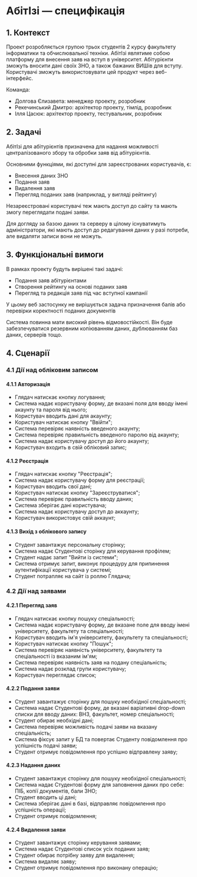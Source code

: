 # АбітІзі — специфікація

## 1. Контекст

Проект розробляється групою трьох студентів 2 курсу факультету інформатики
та обчислювальної техніки.
АбітІзі являтиме собою платформу для внесення заяв на вступ
в університет. Абітурієнти зможуть вносити дані своїх ЗНО, а також бажаних
ВИШів для вступу. Користувачі зможуть використовувати цей продукт через
веб-інтерфейс.

Команда:

* Долгова Єлизавета: менеджер проекту, розробник
* Рекечинський Дмитро: архітектор проекту, тімлід, розробник
* Ілля Цасюк: архітектор проекту, тестувальник, розробник

## 2. Задачі

АбітІзі для абітурієнтів призначена для надання можливості
централізованого збору та обробки заяв від абітурієнтів.

Основними функціями, які доступні для зареєстрованих користувачів, є:

* Внесення даних ЗНО
* Подання заяв
* Видалення заяв
* Перегляд поданих заяв (наприклад, у вигляді рейтингу)

Незареєстровані користувачі теж мають доступ до сайту та мають змогу
переглядати подані заяви.

Для догляду за базою даних та серверу в цілому існуватимуть адміністратори,
які мають доступ до редагування даних у разі потреби, але видаляти записи
вони не можуть.

## 3. Функціональні вимоги

В рамках проекту будуть вирішені такі задачі:

- Подання заяв абітурієнтами
- Створення рейтингу на основі поданих заяв
- Перегляд та редакція заяв під час вступної кампанії

У цьому веб застосунку не вирішується задача призначення балів
або перевірки коректності поданих документів

Система повинна мати високий рівень відмовостійкості. Він буде
забезпечуватися резервним копіюванням даних, дублюванням баз даних, 
серверів тощо.

## 4. Сценарії

### 4.1 Дії над обліковим записом

#### 4.1.1 Авторизація
- Глядач натискає кнопку логування;
- Система надає користувачу форму, де вказані поля для вводу імені акаунту та пароля від нього;
- Користувач вводить дані для акаунту;
- Користувач натискає кнопку "Ввійти";
- Система перевіряє наявність введеного акаунту;
- Система перевіряє правильність введеного паролю від акаунту;
- Система надає користувачу доступ до його акаунту;
- Користувач входить в свій обліковий запис;

#### 4.1.2 Реєстрація
- Глядач натискає кнопку "Реєстрація";
- Система надає користувачу форму для реєстрації;
- Користувач вводить свої дані;   
- Користувач натискає кнопку "Зареєструватися";
- Система перевіряє правильність вводу даних;
- Система зберігає дані користувача;
- Система надає користувачу доступ до аккаунту;
- Користувач використовує свій аккаунт;

#### 4.1.3 Вихід з облікового запису
- Студент завантажує персональну сторінку;
- Система надає Студентові сторінку для керування профілем;
- Студент надає запит "Вийти із системи";
- Система отримує запит, виконує процедуру для припинення аутентифікації користувача у системі;
- Студент потрапляє на сайт із роллю Глядача;

### 4.2 Дії над заявами

#### 4.2.1 Перегляд заяв
- Глядач натискає кнопку пошуку спеціальності;
- Система надає користувачу форму, де вказане поле для вводу імені університету, факультету та спеціальності;
- Користувач вводить ім'я університету, факультету та спеціальності;   
- Користувач натискає кнопку "Пошук";
- Система перевіряє наявність університету, факультету та спеціальності із вказаним ім'ям;
- Система перевіряє наявність заяв на подану спеціальність;
- Система надає розклад групи користувачу;
- Користувач переглядає список;

#### 4.2.2 Подання заяви
- Студент завантажує сторінку для пошуку необхідної спеціальності;
- Система надає Студентові форму, де вказані варіативні drop-down списки для вводу даних: ВНЗ, факультет, номер спеціальності;
- Студент обирає необхідні дані;
- Система перевіряє можливість подачі заяви на вказану спеціальність;
- Система фіксує запит у БД та повертає Студенту повідомлення про успішність подачі заяви;
- Студент отримує повідомлення про успішно відправлену заяву;

#### 4.2.3 Надання даних
- Студент завантажує сторінку для пошуку необхідної спеціальності;
- Система надає Студентові форму для заповнення даних про себе: ПІБ, копії документів, бали ЗНО;
- Студент вводить ці дані;
- Система зберігає дані в базі, відправляє повідомлення про успішність операції;
- Студент отримує повідомлення;

#### 4.2.4 Видалення заяви
- Студент завантажує сторінку керування заявами;
- Система надає Студентові список усіх поданих заяв;
- Студент обирає потрібну заяву для видалення;
- Система видаляє заяву;
- Студент отримує повідомлення про виконану операцію;
